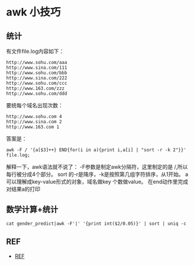 # awk 小技巧

## 统计

有文件file.log内容如下：

```
http://www.sohu.com/aaa
http://www.sina.com/111
http://www.sohu.com/bbb
http://www.sina.com/222
http://www.sohu.com/ccc
http://www.163.com/zzz
http://www.sohu.com/ddd
```

要统每个域名出现次数：

```
http://www.sohu.com 4
http://www.sina.com 2
http://www.163.com 1
```

答案是：

```
awk -F / '{a[$3]++} END{for(i in a){print i,a[i] | "sort -r -k 2"}}' file.log;
```

解释一下，awk语法就不说了： -F参数是制定awk分隔符，这里制定的是 /,所以每行被分成4个部分。 sort 的-r是降序，-k是按照第几组字符排序，从1开始。 a可以理解成key-value形式的对象，域名做key 个数做value。 在end动作里完成对结果a的打印

## 数学计算+统计

```
cat gender_predict|awk -F'|' '{print int($2/0.05)}' | sort | uniq -c
```

## REF

* [REF](http://blog.sina.com.cn/s/blog\_520fb00d0100om3v.html)
